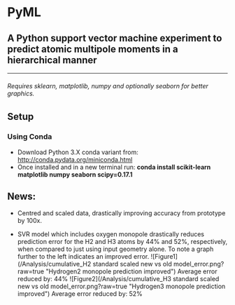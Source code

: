 # PyML
## A Python support vector machine experiment to predict atomic multipole moments in a hierarchical manner
-------
###### Requires sklearn, matplotlib, numpy and optionally seaborn for better graphics.
## Setup 
### Using Conda
* Download Python 3.X conda variant from: http://conda.pydata.org/miniconda.html
* Once installed and in a new terminal run: **conda install scikit-learn matplotlib numpy seaborn scipy=0.17.1**

## News:
* Centred and scaled data, drastically improving accuracy from prototype by 100x.

* SVR model which includes oxygen monopole drastically reduces prediction error for the H2 and H3 atoms by 44% and 52%, respectively, when compared to just using input geometry alone. To note a graph further to the left indicates an improved error. 
![Figure1](/Analysis/cumulative_H2 standard scaled new vs old model_error.png?raw=true "Hydrogen2 monopole prediction improved")
Average error reduced by: 44%
![Figure2](/Analysis/cumulative_H3 standard scaled new vs old model_error.png?raw=true "Hydrogen3 monopole prediction improved")
Average error reduced by: 52%
